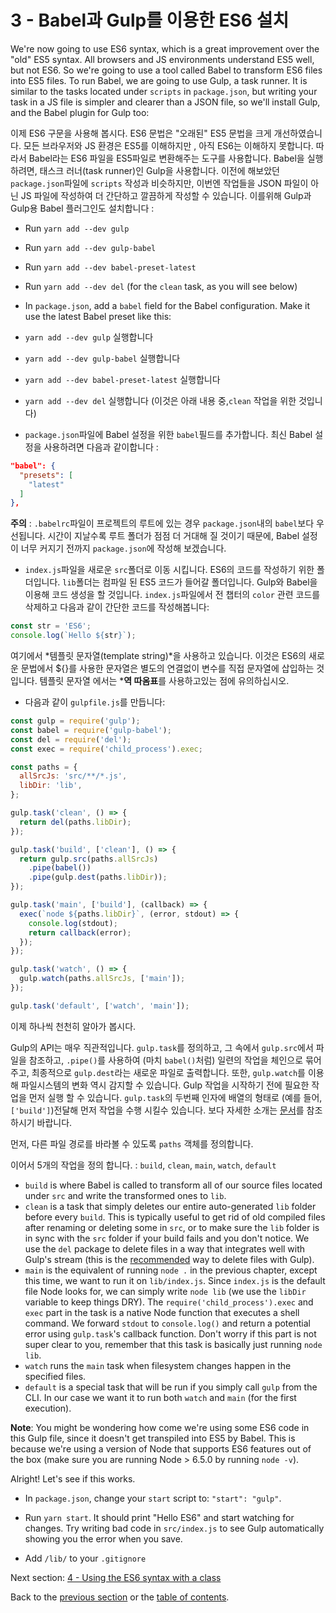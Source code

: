 # 3 - Babel과 Gulp를 이용한 ES6 설치

We're now going to use ES6 syntax, which is a great improvement over the "old" ES5 syntax. All browsers and JS environments understand ES5 well, but not ES6. So we're going to use a tool called Babel to transform ES6 files into ES5 files. To run Babel, we are going to use Gulp, a task runner. It is similar to the tasks located under `scripts` in `package.json`, but writing your task in a JS file is simpler and clearer than a JSON file, so we'll install Gulp, and the Babel plugin for Gulp too:

이제 ES6 구문을 사용해 봅시다. ES6 문법은 "오래된" ES5 문법을 크게 개선하였습니다. 모든 브라우저와 JS 환경은 ES5를 이해하지만 , 아직 ES6는 이해하지 못합니다. 따라서 Babel라는 ES6 파일을 ES5파일로 변환해주는 도구를 사용합니다. Babel을 실행하려면, 태스크 러너(task runner)인 Gulp을 사용합니다. 이전에 해보았던 `package.json`파일에 `scripts` 작성과 비슷하지만, 이번엔 작업들을 JSON 파일이 아닌 JS 파일에 작성하여 더 간단하고 깔끔하게 작성할 수 있습니다. 이를위해 Gulp과 Gulp용 Babel 플러그인도 설치합니다 :

- Run `yarn add --dev gulp`
- Run `yarn add --dev gulp-babel`
- Run `yarn add --dev babel-preset-latest`
- Run `yarn add --dev del` (for the `clean` task, as you will see below)
- In `package.json`, add a `babel` field for the Babel configuration. Make it use the latest Babel preset like this:

- `yarn add --dev gulp` 실행합니다
- `yarn add --dev gulp-babel` 실행합니다
- `yarn add --dev babel-preset-latest` 실행합니다
- `yarn add --dev del` 실행합니다 (이것은 아래 내용 중,`clean` 작업을 위한 것입니다)
- `package.json`파일에 Babel 설정을 위한 `babel`필드를 추가합니다. 최신 Babel 설정을 사용하려면 다음과 같이합니다 :

```json
"babel": {
  "presets": [
    "latest"
  ]
},
```

**주의** : `.babelrc`파일이 프로젝트의 루트에 있는 경우 `package.json`내의 `babel`보다 우선됩니다. 시간이 지날수록 루트 폴더가 점점 더 거대해 질 것이기 때문에, Babel 설정이 너무 커지기 전까지 `package.json`에 작성해 보겠습니다.

- `index.js`파일을 새로운 `src`폴더로 이동 시킵니다. ES6의 코드를 작성하기 위한 폴더입니다. `lib`폴더는 컴파일 된 ES5 코드가 들어갈 폴더입니다. Gulp와 Babel을 이용해 코드 생성을 할 것입니다. `index.js`파일에서 전 챕터의 `color` 관련 코드를 삭제하고 다음과 같이 간단한 코드를 작성해봅니다:

```javascript
const str = 'ES6';
console.log(`Hello ${str}`);
```

여기에서 *템플릿 문자열(template string)*을 사용하고 있습니다. 이것은 ES6의 새로운 문법에서 ${}를 사용한 문자열은 별도의  연결없이 변수를 직접 문자열에 삽입하는 것입니다. 템플릿 문자열 에서는 ***역 따옴표**를 사용하고있는 점에 유의하십시오.

- 다음과 같이 `gulpfile.js`를 만듭니다:

```javascript
const gulp = require('gulp');
const babel = require('gulp-babel');
const del = require('del');
const exec = require('child_process').exec;

const paths = {
  allSrcJs: 'src/**/*.js',
  libDir: 'lib',
};

gulp.task('clean', () => {
  return del(paths.libDir);
});

gulp.task('build', ['clean'], () => {
  return gulp.src(paths.allSrcJs)
    .pipe(babel())
    .pipe(gulp.dest(paths.libDir));
});

gulp.task('main', ['build'], (callback) => {
  exec(`node ${paths.libDir}`, (error, stdout) => {
    console.log(stdout);
    return callback(error);
  });
});

gulp.task('watch', () => {
  gulp.watch(paths.allSrcJs, ['main']);
});

gulp.task('default', ['watch', 'main']);

```

이제 하나씩 천천히 알아가 봅시다.

Gulp의 API는 매우 직관적입니다. `gulp.task`를 정의하고, 그 속에서 `gulp.src`에서 파일을 참조하고, `.pipe()`를 사용하여 (마치 `babel()`처럼) 일련의 작업을 체인으로 묶어주고, 최종적으로 `gulp.dest`라는 새로운 파일로 출력합니다.
또한, `gulp.watch`를 이용해 파일시스템의 변화 역시 감지할 수 있습니다. Gulp 작업을 시작하기 전에 필요한 작업을 먼저 실행 할 수 있습니다. `gulp.task`의 두번째 인자에 배열의 형태로 (예를 들어, `['build']`)전달해 먼저 작업을 수행 시킬수 있습니다. 보다 자세한 소개는 [문서](https://github.com/gulpjs/gulp)를 참조하시기 바랍니다.

먼저, 다른 파일 경로를 바라볼 수 있도록  `paths` 객체를 정의합니다.

이어서 5개의 작업을 정의 합니다. : `build`, `clean`, `main`, `watch`, `default`

- `build` is where Babel is called to transform all of our source files located under `src` and write the transformed ones to `lib`.
- `clean` is a task that simply deletes our entire auto-generated `lib` folder before every `build`. This is typically useful to get rid of old compiled files after renaming or deleting some in `src`, or to make sure the `lib` folder is in sync with the `src` folder if your build fails and you don't notice. We use the `del` package to delete files in a way that integrates well with Gulp's stream (this is the [recommended](https://github.com/gulpjs/gulp/blob/master/docs/recipes/delete-files-folder.md) way to delete files with Gulp).
- `main` is the equivalent of running `node .` in the previous chapter, except this time, we want to run it on `lib/index.js`. Since `index.js` is the default file Node looks for, we can simply write `node lib` (we use the `libDir` variable to keep things DRY). The `require('child_process').exec` and `exec` part in the task is a native Node function that executes a shell command. We forward `stdout` to `console.log()` and return a potential error using `gulp.task`'s callback function. Don't worry if this part is not super clear to you, remember that this task is basically just running `node lib`.
- `watch` runs the `main` task when filesystem changes happen in the specified files.
- `default` is a special task that will be run if you simply call `gulp` from the CLI. In our case we want it to run both `watch` and `main` (for the first execution).

**Note**: You might be wondering how come we're using some ES6 code in this Gulp file, since it doesn't get transpiled into ES5 by Babel. This is because we're using a version of Node that supports ES6 features out of the box (make sure you are running Node > 6.5.0 by running `node -v`).

Alright! Let's see if this works.

- In `package.json`, change your `start` script to: `"start": "gulp"`.
- Run `yarn start`. It should print "Hello ES6" and start watching for changes. Try writing bad code in `src/index.js` to see Gulp automatically showing you the error when you save.

- Add `/lib/` to your `.gitignore`

Next section: [4 - Using the ES6 syntax with a class](/tutorial/4-es6-syntax-class)

Back to the [previous section](/tutorial/2-packages) or the [table of contents](https://github.com/verekia/js-stack-from-scratch#table-of-contents).
